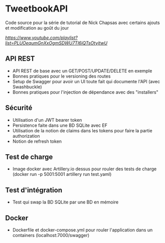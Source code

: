 # TweetbookAPI

Code source pour la série de tutorial de Nick Chapsas avec certains ajouts et modification au goût du jour

_https://www.youtube.com/playlist?list=PLUOequmGnXxOgmSDWU7Tl6iQTsOtyjtwU_

## API REST
* API REST de base avec un GET/POST/UPDATE/DELETE en exemple
* Bonnes pratiques pour le versioning des routes
* Setup de Swagger pour avoir un UI toute fait qui documente l'API (avec Swashbuckle)
* Bonnes pratiques pour l'injection de dépendance avec des "installers"

## Sécurité
* Utilisation d'un JWT bearer token
* Persistence faite dans une BD SQLite avec EF
* Utilisation de la notion de claims dans les tokens pour faire la partie authorization
* Notion de refresh token

## Test de charge
* Image docker avec Artillery.io dessus pour rouler des tests de charge (docker run -p 5001:5001 artillery run test.yaml)

## Test d'intégration
* Test qui swap la BD SQLite par une BD en mémoire

## Docker
* Dockerfile et docker-compose.yml pour rouler l'application dans un containers (localhost:7000/swagger)